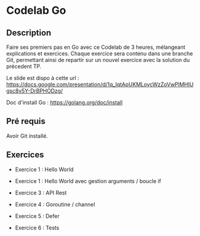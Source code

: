 # Codelab Go

## Description

Faire ses premiers pas en Go avec ce Codelab de 3 heures, mélangeant 
explications et exercices. Chaque exercice sera contenu dans une branche Git, permettant 
ainsi de repartir sur un nouvel exercice avec la solution du précedent TP.

Le slide est dispo à cette url : https://docs.google.com/presentation/d/1q_IqtApUKMLoycWzZoVwPlMHIUgsc8v5Y-DrBPHODzg/

Doc d'install Go : https://golang.org/doc/install

## Pré requis

Avoir Git installé.

## Exercices

- Exercice 1 : Hello World

- Exercice 1 : Hello World avec gestion arguments / boucle if 

- Exercice 3 : API Rest

- Exercice 4 : Goroutine / channel

- Exercice 5 : Defer

- Exercice 6 : Tests
